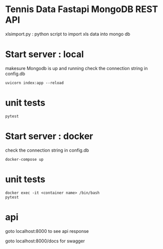 # Tennis Data Fastapi MongoDB REST API

xlsimport.py : python script to import xls data into mongo db

# Start server : local
makesure Mongodb is up and running
check the connection string in config.db
```
uvicorn index:app --reload

```


# unit tests

```
pytest

```
# Start server : docker
check the connection string in config.db
```
docker-compose up

```

# unit tests

```
docker exec -it <container name> /bin/bash
pytest

```

# api 
goto localhost:8000 to see api response

goto localhost:8000/docs for swagger
